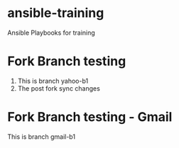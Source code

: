 # ansible-training
Ansible Playbooks for training


# Fork Branch testing
1. This is branch yahoo-b1
2. The post fork sync changes

# Fork Branch testing - Gmail
This is branch gmail-b1

